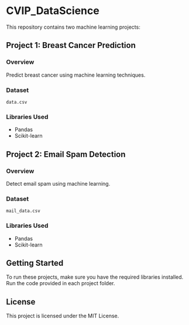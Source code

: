 # CVIP_DataScience

This repository contains two machine learning projects:

## Project 1: Breast Cancer Prediction

### Overview
Predict breast cancer using machine learning techniques.

### Dataset
`data.csv`

### Libraries Used
- Pandas
- Scikit-learn

## Project 2: Email Spam Detection

### Overview
Detect email spam using machine learning.

### Dataset
`mail_data.csv`

### Libraries Used
- Pandas
- Scikit-learn

## Getting Started
To run these projects, make sure you have the required libraries installed. Run the code provided in each project folder.

## License
This project is licensed under the MIT License.
